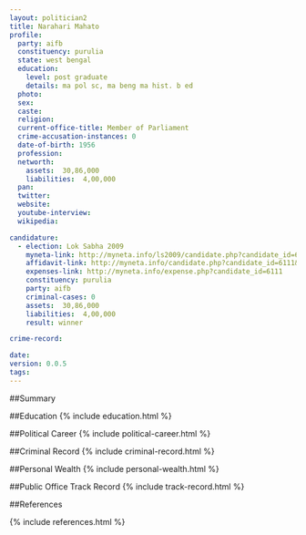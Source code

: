 ```yaml
---
layout: politician2
title: Narahari Mahato
profile: 
  party: aifb
  constituency: purulia
  state: west bengal
  education: 
    level: post graduate
    details: ma pol sc, ma beng ma hist. b ed
  photo: 
  sex: 
  caste: 
  religion: 
  current-office-title: Member of Parliament
  crime-accusation-instances: 0
  date-of-birth: 1956
  profession: 
  networth: 
    assets:  30,86,000
    liabilities:  4,00,000
  pan: 
  twitter: 
  website: 
  youtube-interview: 
  wikipedia: 

candidature: 
  - election: Lok Sabha 2009
    myneta-link: http://myneta.info/ls2009/candidate.php?candidate_id=6111
    affidavit-link: http://myneta.info/candidate.php?candidate_id=6111&scan=original
    expenses-link: http://myneta.info/expense.php?candidate_id=6111
    constituency: purulia 
    party: aifb
    criminal-cases: 0
    assets:  30,86,000
    liabilities:  4,00,000
    result: winner 

crime-record: 

date: 
version: 0.0.5
tags: 
---
```

##Summary


##Education
{% include education.html %}


##Political Career
{% include political-career.html %}


##Criminal Record
{% include criminal-record.html %}


##Personal Wealth
{% include personal-wealth.html %}


##Public Office Track Record
{% include track-record.html %}


##References


{% include references.html %}